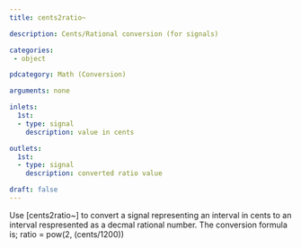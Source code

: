 ```yaml
---
title: cents2ratio~

description: Cents/Rational conversion (for signals)

categories:
 - object

pdcategory: Math (Conversion)

arguments: none

inlets: 
  1st:
  - type: signal
    description: value in cents

outlets:
  1st:
  - type: signal
    description: converted ratio value

draft: false
---
```


Use [cents2ratio~] to convert a signal representing an interval in cents to an interval respresented as a decmal rational number. The conversion formula is;
ratio = pow(2, (cents/1200))